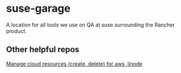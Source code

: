 # suse-garage
A location for all tools we use on QA at suse surrounding the Rancher product. 

## Other helpful repos

[Manage cloud resources (create, delete) for aws, linode](https://github.com/slickwarren/cloud-cli-helpers)